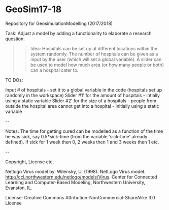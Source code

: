 # GeoSim17-18
Repository for GeosimulationModelling (2017/2018)

Task: Adjust a model by adding a functionality to elaborate a research question.

>>Idea:
>>Hospitals can be set up at different locations within the system randomly.
>>The number of hospitals can be given as a input by the user (which will set a global variable).
>>A slider can be used to model how much area (or how many people or both) can a hospital cater to.

TO DOs:

Input # of hospitals - set it to a global variable in the code (hospitals set up randomly in the workspace)
Slider #1' for the amount of hospitals - intially using a static variable
Slider #2' for the size of a hospitals - people from outside the hospital area cannot get into a hospital - initially using a static variable

--

Notes: The time for getting cured can be modelled as a function of the time he was sick, say 0.5*sick-time (from the variable 'sick-time' already defined). If sick for 1 week then 0, 2 weeks then 1 and 3 weeks then 1 etc.

--

Copyright, License etc.

Netlogo Virus model by: Wilensky, U. (1998).  NetLogo Virus model.  http://ccl.northwestern.edu/netlogo/models/Virus.  Center for Connected Learning and Computer-Based Modeling, Northwestern University, Evanston, IL.

License: Creative Commons Attribution-NonCommercial-ShareAlike 3.0 License



